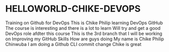 # HELLOWORLD-CHIKE-DEVOPS
Training on Github for DevOps
This is Chike Philip learning DevOps GitHub
The course is interesting and there is a lot to learn
Will try and get a good DevOps role afdter this course
This is the 3rd branch that I will be working on
Improving my GitHub Skills
How are guys doing
My name is Chike Philip Chinwuba
I am doing a Github CLI commit change
Chike is great

